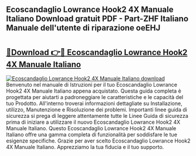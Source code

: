 ## Ecoscandaglio Lowrance Hook2 4X Manuale Italiano Download gratuit PDF - Part-ZHF Italiano Manuale dell'utente di riparazione oeEHJ

# <h2><a href="http://dfc4dx.blite.top/?on=Ecoscandaglio+Lowrance+Hook2+4X+Manuale+Italiano">🔗Download 👉🔴 Ecoscandaglio Lowrance Hook2 4X Manuale Italiano</a></h2>

[![Ecoscandaglio Lowrance Hook2 4X Manuale Italiano download](https://i.imgur.com/lujVjoI.png)](http://dfc4dx.blite.top/?on=Ecoscandaglio+Lowrance+Hook2+4X+Manuale+Italiano)
Benvenuto nel manuale di Istruzioni per il tuo Ecoscandaglio Lowrance Hook2 4X Manuale Italiano appena acquistato. Questa guida completa è progettata per aiutarti a padroneggiare le caratteristiche e le capacità del tuo Prodotto. All'interno troverai informazioni dettagliate su Installazione, utilizzo, Manutenzione e Risoluzione dei problemi. Importanti linee guida di sicurezza si prega di leggere attentamente tutte le Linee Guida di sicurezza prima di iniziare a utilizzare il nuovo Ecoscandaglio Lowrance Hook2 4X Manuale Italiano. Questo Ecoscandaglio Lowrance Hook2 4X Manuale Italiano offre una gamma completa di funzionalità per soddisfare le tue esigenze specifiche. Grazie per aver scelto Ecoscandaglio Lowrance Hook2 4X Manuale Italiano. Apprezziamo la tua fiducia e il tuo supporto.
